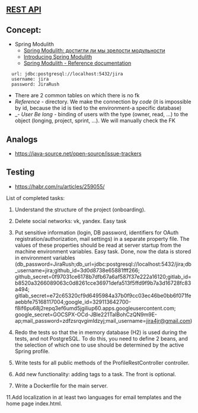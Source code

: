 ## [REST API](http://localhost:8080/doc)

## Concept:
- Spring Modulith
  - [Spring Modulith: достигли ли мы зрелости модульности](https://habr.com/ru/post/701984/)
  - [Introducing Spring Modulith](https://spring.io/blog/2022/10/21/introducing-spring-modulith)
  - [Spring Modulith - Reference documentation](https://docs.spring.io/spring-modulith/docs/current-SNAPSHOT/reference/html/)

```
  url: jdbc:postgresql://localhost:5432/jira
  username: jira
  password: JiraRush
```
- There are 2 common tables on which there is no fk
- _Reference_ - directory. We make the connection by _code_ (it is impossible by id, because the id is tied to the environment-a specific database)
- _- _User Be long_ - binding of users with the type (owner, read, ...) to the object (longing, project, sprint, ...). We will manually check the FK

## Analogs
- https://java-source.net/open-source/issue-trackers

## Testing
- https://habr.com/ru/articles/259055/

List of completed tasks:
1. Understand the structure of the project (onboarding).
2. Delete social networks: vk, yandex. Easy task
3. Put sensitive information (login, DB password, identifiers for OAuth registration/authorization, mail settings) in a separate property file.
   The values of these properties should be read at server startup from the machine environment variables. Easy task.
   Done, now the data is stored in environment variables 
(db_password=JiraRush;db_url=jdbc:postgresql://localhost:5432/jira;db_username=jira;github_id=3d0d8738e65881fff266; 
github_secret=0f97031ce6178b7dfb67a6af587f37e222a16120;gitlab_id=b8520a3266089063c0d8261cce36971defa513f5ffd9f9b7a3d16728fc83a494;
gitlab_secret=e72c65320cf9d6495984a37b0f9cc03ec46be0bb6f071feaebbfe75168117004;google_id=329113642700-f8if6pu68j2repq3ef6umd5jgiliup60.apps.googleusercontent.com;
google_secret=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;mail_password=zdfzsrqvgimldzyj;mail_username=jira4jr@gmail.com)
4. Redo the tests so that the in memory database (H2) is used during the tests, and not PostgreSQL.
   To do this, you need to define 2 beans, and the selection of which one to use should be determined by the active Spring profile.
5. Write tests for all public methods of the ProfileRestController controller.
6. Add new functionality: adding tags to a task. The front is optional.


9. Write a Dockerfile for the main server.

11.Add localization in at least two languages for email templates and the home page index.html.
